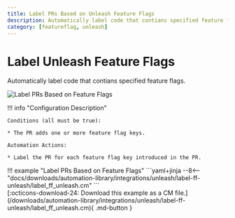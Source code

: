 ```yaml
---
title: Label PRs Based on Unleash Feature Flags
description: Automatically label code that contians specified feature flags.
category: [featureflag, unleash]
---
```

# Label Unleash Feature Flags

<!-- --8<-- [start:example]-->

Automatically label code that contians specified feature flags.

![Label PRs Based on Feature Flags](/automations/integrations/unleash/label-ff-unleash/label-ff-unleash.png)

!!! info "Configuration Description"

    Conditions (all must be true):

    * The PR adds one or more feature flag keys.

    Automation Actions:

    * Label the PR for each feature flag key introduced in the PR.

<div class="automationExample" markdown="1">
!!! example "Label PRs Based on Feature Flags"
    ```yaml+jinja
    --8<-- "docs/downloads/automation-library/integrations/unleash/label-ff-unleash/label_ff_unleash.cm"
    ```
    <div class="result" markdown>
      <span>
      [:octicons-download-24: Download this example as a CM file.](/downloads/automation-library/integrations/unleash/label-ff-unleash/label_ff_unleash.cm){ .md-button }
      </span>
    </div>
<!-- --8<-- [end:example]-->
